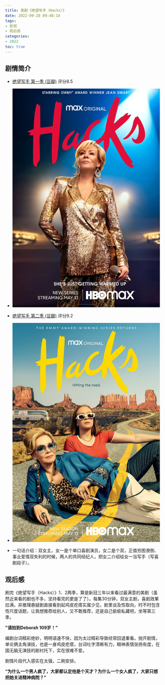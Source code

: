 ```yaml
---
title: 美剧《绝望写手（Hacks）》
date: 2022-09-28 09:48:14
tags:
- 影视
- 观后感
categories: 
- 2022
toc: true
---
```


## 剧情简介

* [绝望写手 第一季 (豆瓣)](https://movie.douban.com/subject/35445834/) 评分8.5
* ![](美剧《绝望写手（Hacks）》/Hacks_S1.png)
* [绝望写手 第二季 (豆瓣)](https://movie.douban.com/subject/35524211/) 评分9.2
* ![](美剧《绝望写手（Hacks）》/Hacks_S2.png)

* 一句话介绍：双女主，女一是个单口喜剧演员，女二是个双，正值穷困潦倒、事业爱情双失利的时候，两人的共同经纪人，把女二介绍给女一当写手（写喜剧段子）。

## 观后感

刷完《绝望写手（Hacks）》1、2两季，算是新冠三年以来看过最满意的美剧（虽然近来看的剧也不多，坚持看完的更是了了）。每集30分钟，双女主剧，喜剧效果拉满，非推理悬疑剧直接看到起鸡皮疙瘩实属少见，剧里谈及性取向，时不时包含性尺度话题，让我想推荐给别人，又不敢推荐，还是自己偷偷私藏吧，坐等第三季。

**"请拍到Deborah 109岁！"**

编剧台词精彩绝妙，明明语速不快，因为太过精彩导致经常回退重看。抛开剧情，单论俩主角演技，也是一身鸡皮疙瘩，台词吐字清晰有力，眼神表情张扬有度，在国无脑无演技的剧衬托下，实在很难不爱。

剧情片段代入感实在太强，二刷安排。

**“为什么一个男人疯了，大家都认定他是个天才？为什么一个女人疯了，大家只想把她关进精神病院？”**